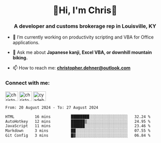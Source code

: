 <div class="main">
<h1 align="center">🌟Hi, I'm Chris🌟</h1>
<h3 align="center">A developer and customs brokerage rep in Louisville, KY</h3>

- 🔭 I’m currently working on productivity scripting and VBA for Office applications.

- 💬 Ask me about **Japanese kanji, Excel VBA, or downhill mountain biking.**

- 📫 How to reach me: **christopher.dehner@outlook.com**

<h3 align="left">Connect with me:</h3>
<p align="left">
<a href="https://linkedin.com/in/christopherdehnerii" target="blank"><img align="center" src="https://cdn.jsdelivr.net/npm/simple-icons@3.0.1/icons/linkedin.svg" alt="christopherdehnerii" height="30" width="40" /></a>
<a href="https://fb.com/christopherdehnerii" target="blank"><img align="center" src="https://cdn.jsdelivr.net/npm/simple-icons@3.0.1/icons/facebook.svg" alt="christopherdehnerii" height="30" width="40" /></a>
<a href="https://instagram.com/cyadehn" target="blank"><img align="center" src="https://cdn.jsdelivr.net/npm/simple-icons@3.0.1/icons/instagram.svg" alt="cyadehn" height="30" width="40" /></a>
</p>

<!--START_SECTION:waka-->

```txt
From: 20 August 2024 - To: 27 August 2024

HTML         16 mins         ████████░░░░░░░░░░░░░░░░░   32.24 %
AutoHotkey   12 mins         ██████▒░░░░░░░░░░░░░░░░░░   24.95 %
JavaScript   11 mins         ██████░░░░░░░░░░░░░░░░░░░   23.46 %
Markdown     3 mins          ██░░░░░░░░░░░░░░░░░░░░░░░   07.55 %
Git Config   3 mins          █▓░░░░░░░░░░░░░░░░░░░░░░░   06.84 %
```

<!--END_SECTION:waka-->
